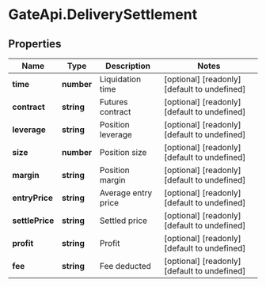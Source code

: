 # GateApi.DeliverySettlement

## Properties

Name | Type | Description | Notes
------------ | ------------- | ------------- | -------------
**time** | **number** | Liquidation time | [optional] [readonly] [default to undefined]
**contract** | **string** | Futures contract | [optional] [readonly] [default to undefined]
**leverage** | **string** | Position leverage | [optional] [readonly] [default to undefined]
**size** | **number** | Position size | [optional] [readonly] [default to undefined]
**margin** | **string** | Position margin | [optional] [readonly] [default to undefined]
**entryPrice** | **string** | Average entry price | [optional] [readonly] [default to undefined]
**settlePrice** | **string** | Settled price | [optional] [readonly] [default to undefined]
**profit** | **string** | Profit | [optional] [readonly] [default to undefined]
**fee** | **string** | Fee deducted | [optional] [readonly] [default to undefined]

